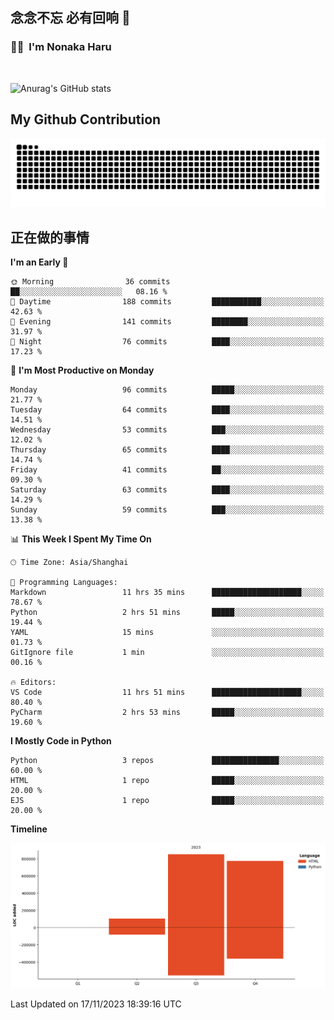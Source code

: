 ## 念念不忘 必有回响  👋
### 👨‍🔧&nbsp;&nbsp;I'm Nonaka Haru

<br>

![Anurag's GitHub stats](https://github-readme-stats.vercel.app/api?username=abinzzz&count_private=true&show_icons=true&theme=tokyonight)


## My Github Contribution
![](https://github.com/abinzzz/abinzzz/blob/output/github-contribution-grid-snake.svg)

## 正在做的事情

<!--START_SECTION:waka-->
**I'm an Early 🐤** 

```text
🌞 Morning                36 commits          ██░░░░░░░░░░░░░░░░░░░░░░░   08.16 % 
🌆 Daytime                188 commits         ███████████░░░░░░░░░░░░░░   42.63 % 
🌃 Evening                141 commits         ████████░░░░░░░░░░░░░░░░░   31.97 % 
🌙 Night                  76 commits          ████░░░░░░░░░░░░░░░░░░░░░   17.23 % 
```
📅 **I'm Most Productive on Monday** 

```text
Monday                   96 commits          █████░░░░░░░░░░░░░░░░░░░░   21.77 % 
Tuesday                  64 commits          ████░░░░░░░░░░░░░░░░░░░░░   14.51 % 
Wednesday                53 commits          ███░░░░░░░░░░░░░░░░░░░░░░   12.02 % 
Thursday                 65 commits          ████░░░░░░░░░░░░░░░░░░░░░   14.74 % 
Friday                   41 commits          ██░░░░░░░░░░░░░░░░░░░░░░░   09.30 % 
Saturday                 63 commits          ████░░░░░░░░░░░░░░░░░░░░░   14.29 % 
Sunday                   59 commits          ███░░░░░░░░░░░░░░░░░░░░░░   13.38 % 
```


📊 **This Week I Spent My Time On** 

```text
🕑︎ Time Zone: Asia/Shanghai

💬 Programming Languages: 
Markdown                 11 hrs 35 mins      ████████████████████░░░░░   78.67 % 
Python                   2 hrs 51 mins       █████░░░░░░░░░░░░░░░░░░░░   19.44 % 
YAML                     15 mins             ░░░░░░░░░░░░░░░░░░░░░░░░░   01.73 % 
GitIgnore file           1 min               ░░░░░░░░░░░░░░░░░░░░░░░░░   00.16 % 

🔥 Editors: 
VS Code                  11 hrs 51 mins      ████████████████████░░░░░   80.40 % 
PyCharm                  2 hrs 53 mins       █████░░░░░░░░░░░░░░░░░░░░   19.60 % 
```

**I Mostly Code in Python** 

```text
Python                   3 repos             ███████████████░░░░░░░░░░   60.00 % 
HTML                     1 repo              █████░░░░░░░░░░░░░░░░░░░░   20.00 % 
EJS                      1 repo              █████░░░░░░░░░░░░░░░░░░░░   20.00 % 
```



**Timeline**

![Lines of Code chart](https://raw.githubusercontent.com/abinzzz/abinzzz/main/assets/bar_graph.png)


 Last Updated on 17/11/2023 18:39:16 UTC
<!--END_SECTION:waka-->


